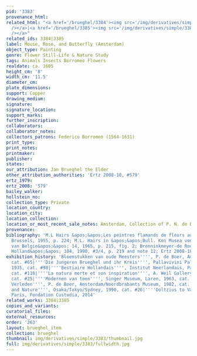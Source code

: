 ```yaml
---
pid: '3383'
provenance_html:
related_html: "<a href='/brueghel/3384'><img src='/img/derivatives/simple/3384/thumbnail.jpg'
  /></a>|<a href='/brueghel/3385'><img src='/img/derivatives/simple/3385/thumbnail.jpg'
  /></a>"
related_ids: 3384|3385
label: Mouse, Rose, and Butterfly (Amsterdam)
object_type: Painting
genre: Flower Still-Life & Nature Study
tags: Animals Insects Borromeo Flowers
realdate: ca. 1605
height_cm: '8'
width_cm: '11.5'
diameter_cm:
plate_dimensions:
support: Copper
drawing_medium:
signature:
signature_location:
support_marks:
further_inscription:
collaborators:
collaborator_notes:
collectors_patrons: Federico Borromeo (1564-1631)
print_type:
print_notes:
printmaker:
publisher:
states:
our_attribution: Jan Brueghel the Elder
other_attribution_authorities: 'Ertz 2008-10, #579'
ertz_1979:
ertz_2008: '579'
bailey_walker:
hollstein_no:
collection_type: Private
location_country:
location_city:
location_collection:
location_or_most_recent_sale_notes: Amsterdam, Collection of P. N. de Boer
provenance:
bibliography: 'M.L Hairs &apos;&apos;Les peintres flamands de fleurs au XVIIe siecle&apos;&apos;,
  Brussels, 1955, p. 224; M.L. Hairs in &apos;&apos;Bull. Kon Musea voor Schone Kunsten
  van Belgie&apos;&apos; 14, 1965, p. 215, fig. 2; Brenninkmeyer-de Rooij in &apos;&apos;Oud
  Holland&apos;&apos; 104, 1990, #3/4, p. 219 and note 12; Ertz 2008-10, cat. #579'
exhibition_history: 'Bloemstukken van oude Meesters'''', P. de Boer, Amsterdam 1935,
  cat. #65|''''Die Jungeren Brueghel und ihr Kreis'''', Pallavivini Palace, Vienna,
  1935, cat. #98|''''Bestiaire Hollandais'''', Institut Neerlandais, Paris, 1966,
  cat. #118|''''La natura morte et son inspiration'''', A. Weil Gallery, Paris, 1960,
  cat. #25|''''Modernen van toen'''', Singer Museum, Laren, 1963, cat. #104|''''Bloemrijk
  Verleden'''', P. de Boer, Amsterdam/Noordbrabants Museum, 1982, cat. #24|''''Flowers
  and Nature'''', Osaka/Tokyo/Sydney, 1990, cat. #26|''''Goltzius to Van Gogh'''',
  Paris, Fondation Custodia, 2014'
related_works: 3384|3385
copies_and_variants:
curatorial_files:
external_resources:
order: '263'
layout: brueghel_item
collection: brueghel
thumbnail: img/derivatives/simple/3383/thumbnail.jpg
full: img/derivatives/simple/3383/fullwidth.jpg
---
```

